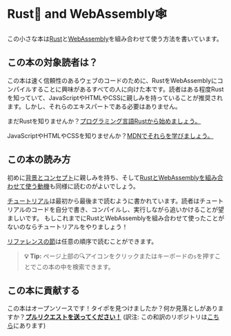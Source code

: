 # Rust🦀 and WebAssembly🕸

<!-- # Rust 🦀 and WebAssembly 🕸 -->

この小さな本は[Rust][]と[WebAssembly][]を組み合わせて使う方法を書いています。

<!-- This small book describes how to use [Rust][] and [WebAssembly][] together. -->

## この本の対象読者は？

<!-- ## Who is this book for? -->

この本は速く信頼性のあるウェブのコードのために、RustをWebAssemblyにコンパイルすることに興味があるすべての人に向けた本です。読者はある程度Rustを知っていて、JavaScriptやHTMLやCSSに親しみを持っていることが推奨されます。しかし、それらのエキスパートである必要はありません。

<!-- This book is for anyone interested in compiling Rust to WebAssembly for fast,
reliable code on the Web. You should know some Rust, and be familiar with
JavaScript, HTML, and CSS. You don't need to be an expert in any of them. -->

まだRustを知りませんか？[プログラミング言語Rustから始めましょう。][trpl]

<!-- Don't know Rust yet? [Start with *The Rust Programming Language* first.][trpl] -->

JavaScriptやHTMLやCSSを知りませんか？[MDNでそれらを学びましょう。][mdn]

<!-- Don't know JavaScript, HTML, or CSS? [Learn about them on MDN.][mdn] -->

## この本の読み方

<!-- ## How to read this book -->

初めに[背景とコンセプト][background]に親しみを持ち、そして[RustとWebAssemblyを組み合わせて使う動機][why-rust-wasm]も同様に読むのがよいでしょう。

<!-- You should read [the motivation for using Rust and WebAssembly
together][why-rust-wasm], as well as familiarize yourself with the [background
and concepts][background] first. -->

[チュートリアル][tutorial]は最初から最後まで読むように書かれています。読者はチュートリアルのコードを自分で書き、コンパイルし、実行しながら追いかけることが望ましいです。
もしこれまでにRustとWebAssemblyを組み合わせて使ったことがないのならチュートリアルをやりましょう！

<!-- The [tutorial][] is written to be read from start to finish. You should follow
along: writing, compiling, and running the tutorial's code yourself. If you
haven't used Rust and WebAssembly together before, do the tutorial! -->

[リファレンスの節][reference]は任意の順序で読むことができます。

<!-- The [reference sections][reference] may be perused in any order. -->

> **💡 Tip:** ページ上部の🔍アイコンをクリックまたはキーボードの`s`を押すことでこの本の中を検索できます。

<!-- > **💡 Tip:** You can search through this book by clicking on the 🔍 icon at the
> top of the page, or by pressing the `s` key. -->

## この本に貢献する

<!-- ## Contributing to this book -->

この本はオープンソースです！タイポを見つけましたか？何か見落としがありますか？[**プルリクエストを送ってください！**][repo] (訳注: この和訳のリポジトリは[こちら][repo-ja]にあります)

<!-- This book is open source! Find a typo? Did we overlook something? [**Send us a
pull request!**][repo] -->

[Rust]: https://www.rust-lang.org
[WebAssembly]: https://webassembly.org/
[trpl]: https://doc.rust-jp.rs/book/second-edition/
[mdn]: https://developer.mozilla.org/ja/docs/Learn
[why-rust-wasm]: ./why-rust-and-webassembly.html
[background]: ./background-and-concepts.html
[tutorial]: ./game-of-life/introduction.html
[reference]: ./reference/index.html
[repo]: https://github.com/rustwasm/book
[repo-ja]: https://github.com/moshg/rustwasm-book-ja
